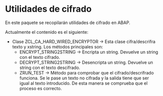 # Utilidades de cifrado

En este paquete se recopilarán utilidades de cifrado en ABAP.

Actualmente el contenido es el siguiente:

* Clase ZCL_CA_HARD_WIRED_ENCRYPTOR -> Esta clase cifra/descrifra texto y xstring. Los métodos principales son:
  * ENCRYPT_STRING2STRING -> Encripta un string. Devuelve un string con el texto cifrado.
  * DECRYPT_STRING2STRING -> Desencripta un string. Devuelve un string con el texto descifrado.
  * ZRUN_TEST -> Método para comprobar que el cifrado/descrifrado funciona. Se le pase un texto no cifrada y la salida tiene que ser igual al texto introducido. De esta manera se comprueba que el proceso es correcto.


